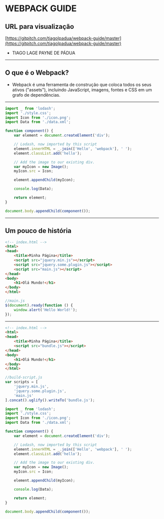 # WEBPACK GUIDE

## URL para visualização

[https://gitpitch.com/tiagolpadua/webpack-guide/master](https://gitpitch.com/tiagolpadua/webpack-guide/master)

- TIAGO LAGE PAYNE DE PÁDUA

---

## O que é o Webpack?
- Webpack é uma ferramenta de construção que coloca todos os seus ativos ("assets"), incluindo JavaScript, imagens, fontes e CSS em um grafo de dependências.
---
```js
import _ from 'lodash';
import './style.css';
import Icon from './icon.png';
import Data from './data.xml';

function component() {
    var element = document.createElement('div');

    // Lodash, now imported by this script
    element.innerHTML = _.join(['Hello', 'webpack'], ' ');
    element.classList.add('hello');

    // Add the image to our existing div.
    var myIcon = new Image();
    myIcon.src = Icon;

    element.appendChild(myIcon);

    console.log(Data);

    return element;
}

document.body.appendChild(component());
```
---
## Um pouco de história
<!--
    Antes das ferramentas de construção atuais que temos no JavaScript, era
    função do desenvolvedor incluir na página os scripts que eram necessários,
    assim como controlar a ordem de carregamento dos mesmos, veja esse exemplo de
    html:
-->
```html
<!-- index.html -->
<html>
<head>
    <title>Minha Página</title>
    <script src="jquery.min.js"></script>
    <script src="jquery.some.plugin.js"></script>
    <script src="main.js"></script>
</head>
<body>
    <h1>Olá Mundo!</h1>
</body>
</html>
```
```js
//main.js
$(document).ready(function () {
    window.alert('Hello World!');
});
```
---
<!-- Com a chegada das ferramentas de build como o grunt e o gulp, passou-se a ser criado um bundle -->
```html
<!-- index.html -->
<html>
<head>
    <title>Minha Página</title>
    <script src="bundle.js"></script>
</head>
<body>
    <h1>Olá Mundo!</h1>
</body>
</html>
```
```js
//build-script.js
var scripts = [  
    'jquery.min.js',
    'jquery.some.plugin.js',
    'main.js'
].concat().uglify().writeTo('bundle.js');
```
<!--
No entanto, mesmo com as ferramentas de build, cabia ao desenvolvedor ajustar a ordem e declarar explicitamente quais arquivos eram necessários

Após esta fase, o JavaScript passou a permitir a criação de módulos, utilizando os comandos "require" e "module.exports", no entanto, os navegadores ainda não dão suporte a esta sintaxe. É aí que entra o Browserify, que transforma os códigos de require em algo que o navegador possa processar

Mas se o Browserify já resolve este problema, poquê precisamos do Webpack?

O Webpack dá um passo a mais, ele permite que você faça "require" em ativos estáticos, como arquivos de imagem e CSS, não só em arquivos JavaScript como o Browserify:
-->

```js
import _ from 'lodash';
import './style.css';
import Icon from './icon.png';
import Data from './data.xml';

function component() {
    var element = document.createElement('div');

    // Lodash, now imported by this script
    element.innerHTML = _.join(['Hello', 'webpack'], ' ');
    element.classList.add('hello');

    // Add the image to our existing div.
    var myIcon = new Image();
    myIcon.src = Icon;

    element.appendChild(myIcon);

    console.log(Data);

    return element;
}

document.body.appendChild(component());
```